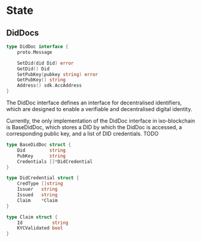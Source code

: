 # State

## DidDocs

```go
type DidDoc interface {
    proto.Message

    SetDid(did Did) error
    GetDid() Did
    SetPubKey(pubkey string) error
    GetPubKey() string
    Address() sdk.AccAddress
}
```

The DidDoc interface defines an interface for decentralised identifiers, which are
designed to enable a verifiable and decentralised digital identity. 

Currently, the only implementation of the DidDoc interface in ixo-blockchain is
BaseDidDoc, which stores a DID by which the DidDoc is accessed, a corresponding 
public key, and a list of DID credentials. TODO

```go
type BaseDidDoc struct {
    Did         string
    PubKey      string
    Credentials []*DidCredential
}
```

```go
type DidCredential struct {
    CredType []string
    Issuer   string
    Issued   string
    Claim    *Claim
}
```

```go
type Claim struct {
    Id           string
    KYCValidated bool
}
```
